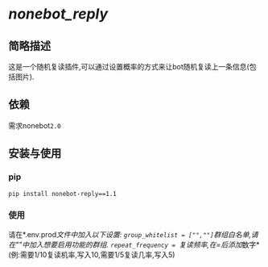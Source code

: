 # *nonebot_reply*
## 简略描述
这是一个随机复读插件,可以通过设置概率的方式来让bot随机复读上一条信息(包括图片).
## 依赖
需求nonebot`2.0`
## 安装与使用
### pip
`pip install nonebot-reply==1.1`
### 使用
请在*.env.prod*文件中加入以下设置:
`group_whitelist = ["",""]`群组白名单,请在""中加入想要启用功能的群组.
`repeat_frequency = `复读频率,在=后添加*数字*(例:需要1/10复读机率,写入10,需要1/5复读几率,写入5)

